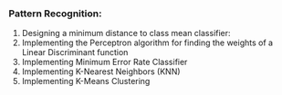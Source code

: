 <h3>Pattern Recognition:</h3>

<ol>
	<li>Designing a minimum distance to class mean classifier:</li>
	<li>Implementing the Perceptron algorithm for finding the weights of a Linear Discriminant function</li>
	<li>Implementing Minimum Error Rate Classifier</li>
	<li>Implementing K-Nearest Neighbors (KNN)</li>
	<li>Implementing K-Means Clustering</li>
</ol>

